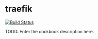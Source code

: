 # traefik
[![Build Status](https://travis-ci.org/redguide/traefik.svg?branch=master)](https://travis-ci.org/redguide/traefik)

TODO: Enter the cookbook description here.
